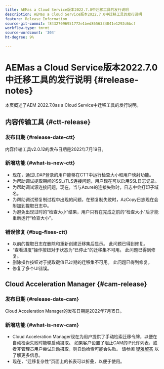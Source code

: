 ```yaml
---
title: AEMas a Cloud Service版本2022.7.0中迁移工具的发行说明
description: AEMas a Cloud Service版本2022.7.0中迁移工具的发行说明
feature: Release Information
source-git-commit: f84327096951772e1bed8656334841e1292d6bcf
workflow-type: tm+mt
source-wordcount: '304'
ht-degree: 9%

---
```


# AEMas a Cloud Service版本2022.7.0中迁移工具的发行说明 {#release-notes}

本页概述了AEM 2022.7.0as a Cloud Service中迁移工具的发行说明。

## 内容传输工具 {#ctt-release}

### 发布日期 {#release-date-ctt}

内容传输工具v2.0.12的发布日期是2022年7月19日。

### 新增功能 {#what-is-new-ctt}

* 现在，通过LDAP登录的用户能够在CTT中运行检查大小和用户映射功能。
* 为帮助调试提取期间的SSL/TLS连接问题，用户现在可以启用SSL日志记录。
* 为帮助调试源连接问题，现在，当与Azure的连接失败时，日志中会打印子域名。
* 为帮助调试预复制过程中出现的问题，在预复制失败时，AzCopy日志现在会附加到提取日志中。
* 为避免出现过时的“检查大小”结果，用户只有在完成之前的“检查大小”后才能重新运行“检查大小”。

### 错误修复 {#bug-fixes-ctt}

* 以前的提取日志在删除和重新创建迁移集后显示。 此问题已得到修复。
* “查看进度”操作按钮对于状态为“已停止”的迁移集不可用。 此问题已得到修复。
* 删除操作按钮对于提取键值已过期的迁移集不可用。 此问题已得到修复。
* 修复了多个UI错误。

## Cloud Acceleration Manager {#cam-release}

### 发布日期 {#release-date-cam}

Cloud Acceleration Manager的发布日期是2022年7月15日。

### 新增功能 {#what-is-new-cam}

* Cloud Acceleration Manager现在为用户提供了手动检索迁移令牌，以便在自动检索失败时能够启动摄取。 如果客户设置了阻止CAM的IP允许列表，或者非管理员用户尝试启动摄取，则自动检索可能会失败。 请参阅 [疑难解答](/help/journey-migration/content-transfer-tool/using-content-transfer-tool/ingesting-content.md#troubleshooting) 以了解更多信息。
* 现在，“迁移复杂性”页面上的长表可以折叠，以便于使用。

